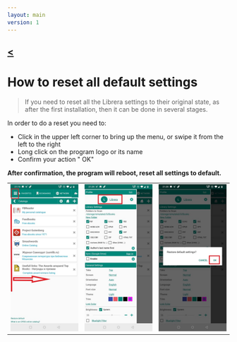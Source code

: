 ```yaml
---
layout: main
version: 1
---
```

[<](/wiki/faq)
---
#  How to reset all default settings

> If you need to reset all the Librera settings to their original state, as after the first installation, then it can be done in several stages.

In order to do a reset you need to:
 * Click in the upper left corner to bring up the menu, or swipe it from the left to the right
 * Long click on the program logo or its name 
 * Confirm your action " OK"

**After confirmation, the program will reboot, reset all settings to default.**

||||
|-|-|-|
|![](19.jpg)|![](20.jpg)|![](21.jpg)|
